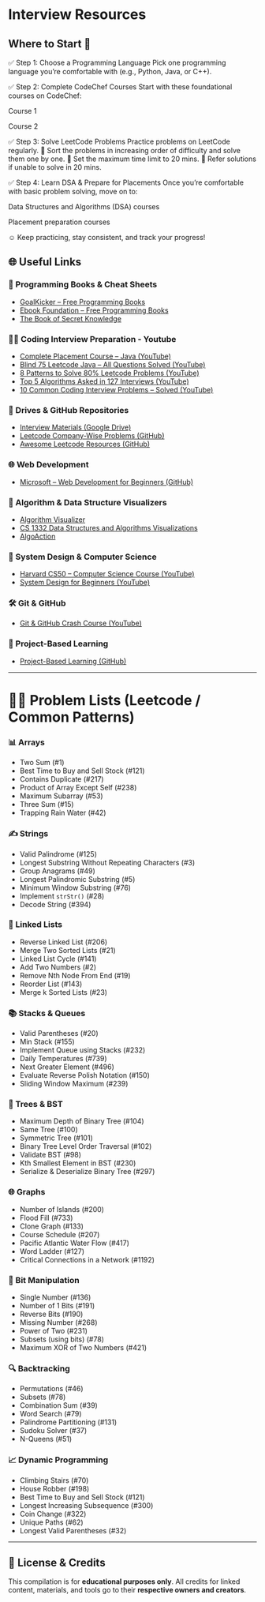# Interview Resources

## Where to Start 🚀

✅ Step 1: Choose a Programming Language
Pick one programming language you’re comfortable with (e.g., Python, Java, or C++).

✅ Step 2: Complete CodeChef Courses
Start with these foundational courses on CodeChef:

Course 1

Course 2


✅ Step 3: Solve LeetCode Problems
Practice problems on LeetCode regularly.
📌 Sort the problems in increasing order of difficulty and solve them one by one.
📌 Set the maximum time limit to 20 mins.
📌 Refer solutions if unable to solve in 20 mins.

✅ Step 4: Learn DSA & Prepare for Placements
Once you’re comfortable with basic problem solving, move on to:

Data Structures and Algorithms (DSA) courses

Placement preparation courses


☺️ Keep practicing, stay consistent, and track your progress!


## 🌐 Useful Links

### 📖 Programming Books & Cheat Sheets
* [GoalKicker – Free Programming Books](https://goalkicker.com/)
* [Ebook Foundation – Free Programming Books](https://github.com/EbookFoundation/free-programming-books)
* [The Book of Secret Knowledge](https://github.com/trimstray/the-book-of-secret-knowledge)

### 👨‍💻 Coding Interview Preparation - Youtube
* [Complete Placement Course – Java (YouTube)](https://www.youtube.com/watch?v=yRpLlJmRo2w&list=PLfqMhTWNBTe3LtFWcvwpqTkUSlB32kJop)
* [Blind 75 Leetcode Java – All Questions Solved (YouTube)](https://www.youtube.com/watch?v=PieZjz2Pyhw)
* [8 Patterns to Solve 80% Leetcode Problems (YouTube)](https://www.youtube.com/watch?v=xo7XrRVxH8Y)
* [Top 5 Algorithms Asked in 127 Interviews (YouTube)](https://www.youtube.com/watch?v=EM8IgIIiOdY)
* [10 Common Coding Interview Problems – Solved (YouTube)](https://www.youtube.com/watch?v=Peq4GCPNC5c)

### 📁 Drives & GitHub Repositories
* [Interview Materials (Google Drive)](https://drive.google.com/drive/folders/1DCD8y0XoPjgSJrTNf20QrUxSAs2xnTyf)
* [Leetcode Company-Wise Problems (GitHub)](https://github.com/liquidslr/leetcode-company-wise-problems)
* [Awesome Leetcode Resources (GitHub)](https://github.com/ashishps1/awesome-leetcode-resources)

### 🌐 Web Development
* [Microsoft – Web Development for Beginners (GitHub)](https://github.com/microsoft/Web-Dev-For-Beginners)

### 🎨 Algorithm & Data Structure Visualizers
* [Algorithm Visualizer](https://algorithm-visualizer.org/)
* [CS 1332 Data Structures and Algorithms Visualizations](https://csvistool.com/)
* [AlgoAction](https://www.algoaction.xyz/)

### 🧰 System Design & Computer Science
* [Harvard CS50 – Computer Science Course (YouTube)](https://www.youtube.com/watch?v=LfaMVlDaQ24)
* [System Design for Beginners (YouTube)](https://www.youtube.com/watch?v=m8Icp_Cid5o)

### 🛠️ Git & GitHub
* [Git & GitHub Crash Course (YouTube)](https://www.youtube.com/watch?v=vA5TTz6BXhY)

### 🚀 Project-Based Learning
* [Project-Based Learning (GitHub)](https://github.com/practical-tutorials/project-based-learning)

---

# 🧑‍💻 Problem Lists (Leetcode / Common Patterns)

### 📊 Arrays
* Two Sum (#1)
* Best Time to Buy and Sell Stock (#121)
* Contains Duplicate (#217)
* Product of Array Except Self (#238)
* Maximum Subarray (#53)
* Three Sum (#15)
* Trapping Rain Water (#42)

### ✍️ Strings
* Valid Palindrome (#125)
* Longest Substring Without Repeating Characters (#3)
* Group Anagrams (#49)
* Longest Palindromic Substring (#5)
* Minimum Window Substring (#76)
* Implement `strStr()` (#28)
* Decode String (#394)

### 🔗 Linked Lists
* Reverse Linked List (#206)
* Merge Two Sorted Lists (#21)
* Linked List Cycle (#141)
* Add Two Numbers (#2)
* Remove Nth Node From End (#19)
* Reorder List (#143)
* Merge k Sorted Lists (#23)

### 📚 Stacks & Queues
* Valid Parentheses (#20)
* Min Stack (#155)
* Implement Queue using Stacks (#232)
* Daily Temperatures (#739)
* Next Greater Element (#496)
* Evaluate Reverse Polish Notation (#150)
* Sliding Window Maximum (#239)

### 🌲 Trees & BST
* Maximum Depth of Binary Tree (#104)
* Same Tree (#100)
* Symmetric Tree (#101)
* Binary Tree Level Order Traversal (#102)
* Validate BST (#98)
* Kth Smallest Element in BST (#230)
* Serialize & Deserialize Binary Tree (#297)

### 🌐 Graphs
* Number of Islands (#200)
* Flood Fill (#733)
* Clone Graph (#133)
* Course Schedule (#207)
* Pacific Atlantic Water Flow (#417)
* Word Ladder (#127)
* Critical Connections in a Network (#1192)

### 🧮 Bit Manipulation
* Single Number (#136)
* Number of 1 Bits (#191)
* Reverse Bits (#190)
* Missing Number (#268)
* Power of Two (#231)
* Subsets (using bits) (#78)
* Maximum XOR of Two Numbers (#421)

### 🔍 Backtracking
* Permutations (#46)
* Subsets (#78)
* Combination Sum (#39)
* Word Search (#79)
* Palindrome Partitioning (#131)
* Sudoku Solver (#37)
* N-Queens (#51)

### 📈 Dynamic Programming
* Climbing Stairs (#70)
* House Robber (#198)
* Best Time to Buy and Sell Stock (#121)
* Longest Increasing Subsequence (#300)
* Coin Change (#322)
* Unique Paths (#62)
* Longest Valid Parentheses (#32)

---

## 📜 License & Credits

This compilation is for **educational purposes only**.
All credits for linked content, materials, and tools go to their **respective owners and creators**.
